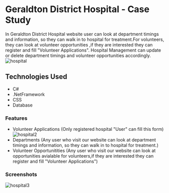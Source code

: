 # Geraldton District Hospital - Case Study 
In Geraldton District Hospital website user can look at department timings and information, so they can walk in to hospital for treatment.For volunteers, they can look at volunteer opportunities ,if they are interested they can register and fill "Volunteer Applications". Hospital Management can update or delete department timings and volunteer opportunities accordingly.
![hospital](https://user-images.githubusercontent.com/71602162/119547892-4935f280-bdb3-11eb-8e27-15ee768b3f3e.png)

## Technologies Used
- C#
- .NetFramework
- CSS
- Database

### Features 
- Volunteer Applications (Only registered hospital "User" can fill this form)
![hospital2](https://user-images.githubusercontent.com/71602162/119547905-4c30e300-bdb3-11eb-9e99-78ce64ffbef9.png)
- Departments (Any user who visit our website can look at department timings and information, so they can walk in to hospital for treatment.)
- Volunteer Opportunitities (Any user who visit our website can look at opportunities avialable for volunteers,if they are interested they can register and fill "Volunteer Applications")



### Screenshots
![hospital3](https://user-images.githubusercontent.com/71602162/119547909-4cc97980-bdb3-11eb-9caf-5702f5be3b18.png)
